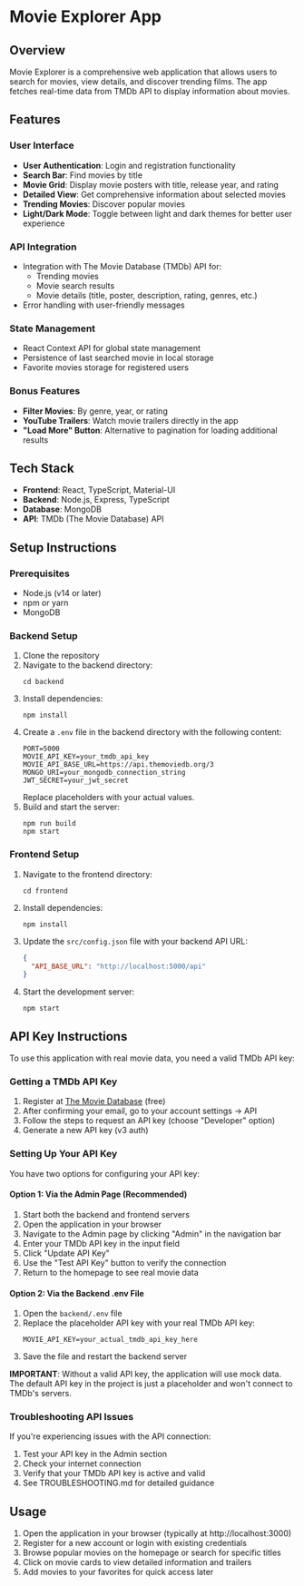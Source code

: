 # Movie Explorer App

## Overview
Movie Explorer is a comprehensive web application that allows users to search for movies, view details, and discover trending films. The app fetches real-time data from TMDb API to display information about movies.

## Features

### User Interface
- **User Authentication**: Login and registration functionality
- **Search Bar**: Find movies by title
- **Movie Grid**: Display movie posters with title, release year, and rating
- **Detailed View**: Get comprehensive information about selected movies
- **Trending Movies**: Discover popular movies
- **Light/Dark Mode**: Toggle between light and dark themes for better user experience

### API Integration
- Integration with The Movie Database (TMDb) API for:
  - Trending movies
  - Movie search results
  - Movie details (title, poster, description, rating, genres, etc.)
- Error handling with user-friendly messages

### State Management
- React Context API for global state management
- Persistence of last searched movie in local storage
- Favorite movies storage for registered users

### Bonus Features
- **Filter Movies**: By genre, year, or rating
- **YouTube Trailers**: Watch movie trailers directly in the app
- **"Load More" Button**: Alternative to pagination for loading additional results

## Tech Stack
- **Frontend**: React, TypeScript, Material-UI
- **Backend**: Node.js, Express, TypeScript
- **Database**: MongoDB
- **API**: TMDb (The Movie Database) API

## Setup Instructions

### Prerequisites
- Node.js (v14 or later)
- npm or yarn
- MongoDB

### Backend Setup
1. Clone the repository
2. Navigate to the backend directory:
   ```
   cd backend
   ```
3. Install dependencies:
   ```
   npm install
   ```
4. Create a `.env` file in the backend directory with the following content:
   ```
   PORT=5000
   MOVIE_API_KEY=your_tmdb_api_key
   MOVIE_API_BASE_URL=https://api.themoviedb.org/3
   MONGO_URI=your_mongodb_connection_string
   JWT_SECRET=your_jwt_secret
   ```
   Replace placeholders with your actual values.
5. Build and start the server:
   ```
   npm run build
   npm start
   ```

### Frontend Setup
1. Navigate to the frontend directory:
   ```
   cd frontend
   ```
2. Install dependencies:
   ```
   npm install
   ```
3. Update the `src/config.json` file with your backend API URL:
   ```json
   {
     "API_BASE_URL": "http://localhost:5000/api"
   }
   ```
4. Start the development server:
   ```
   npm start
   ```

## API Key Instructions
To use this application with real movie data, you need a valid TMDb API key:

### Getting a TMDb API Key
1. Register at [The Movie Database](https://www.themoviedb.org/signup) (free)
2. After confirming your email, go to your account settings → API
3. Follow the steps to request an API key (choose "Developer" option)
4. Generate a new API key (v3 auth)

### Setting Up Your API Key
You have two options for configuring your API key:

#### Option 1: Via the Admin Page (Recommended)
1. Start both the backend and frontend servers
2. Open the application in your browser
3. Navigate to the Admin page by clicking "Admin" in the navigation bar
4. Enter your TMDb API key in the input field
5. Click "Update API Key"
6. Use the "Test API Key" button to verify the connection
7. Return to the homepage to see real movie data

#### Option 2: Via the Backend .env File
1. Open the `backend/.env` file
2. Replace the placeholder API key with your real TMDb API key:
   ```
   MOVIE_API_KEY=your_actual_tmdb_api_key_here
   ```
3. Save the file and restart the backend server

**IMPORTANT**: Without a valid API key, the application will use mock data. The default API key in the project is just a placeholder and won't connect to TMDb's servers.

### Troubleshooting API Issues
If you're experiencing issues with the API connection:
1. Test your API key in the Admin section
2. Check your internet connection
3. Verify that your TMDb API key is active and valid
4. See TROUBLESHOOTING.md for detailed guidance

## Usage
1. Open the application in your browser (typically at http://localhost:3000)
2. Register for a new account or login with existing credentials
3. Browse popular movies on the homepage or search for specific titles
4. Click on movie cards to view detailed information and trailers
5. Add movies to your favorites for quick access later
